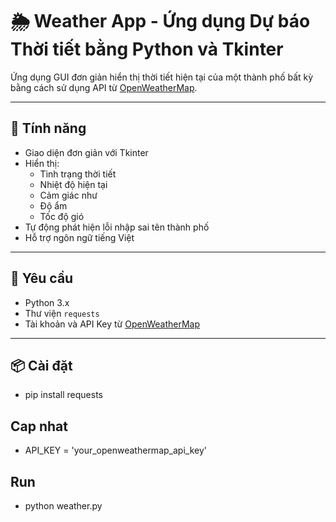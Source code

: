 # 🌦 Weather App - Ứng dụng Dự báo Thời tiết bằng Python và Tkinter

Ứng dụng GUI đơn giản hiển thị thời tiết hiện tại của một thành phố bất kỳ bằng cách sử dụng API từ [OpenWeatherMap](https://openweathermap.org/).

---

## 📌 Tính năng

- Giao diện đơn giản với Tkinter
- Hiển thị:
  - Tình trạng thời tiết
  - Nhiệt độ hiện tại
  - Cảm giác như
  - Độ ẩm
  - Tốc độ gió
- Tự động phát hiện lỗi nhập sai tên thành phố
- Hỗ trợ ngôn ngữ tiếng Việt

---

## 🧰 Yêu cầu

- Python 3.x
- Thư viện `requests`
- Tài khoản và API Key từ [OpenWeatherMap](https://openweathermap.org/api)

---

## 📦 Cài đặt

- pip install requests

## Cap nhat
- API_KEY = 'your_openweathermap_api_key'


## Run
- python weather.py

